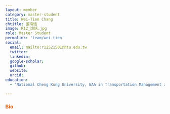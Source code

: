 ```yaml
---
layout: member
category: master-student
title: Wei-Tien Chang
chtitle: 張瑋恬
image: R12_瑋恬.jpg
role: Master Student
permalink: 'team/wei-tien'
social:
  email: mailto:r12521501@ntu.edu.tw
  twitter: 
  linkedin: 
  google-scholar: 
  github: 
  website: 
  orcid: 
education:
  - "National Cheng Kung University, BAA in Transportation Management and Science (2023)"

---
```


<h3 style="color: #e36414;">Bio</h3>

